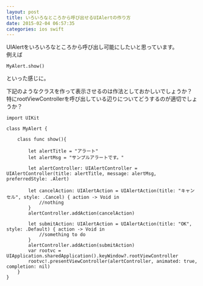 ```yaml
---
layout: post
title: いろいろなところから呼び出せるUIAlertの作り方
date: 2015-02-04 06:57:35
categories: ios swift
---
```

<!-- {% raw %} -->
<p>UIAlertをいろいろなところから呼び出し可能にしたいと思っています。<br>
例えば</p>

<pre><code>MyAlert.show()
</code></pre>

<p>といった感じに。</p>

<p>下記のようなクラスを作って表示させるのは作法としておかしいでしょうか？<br>
特にrootViewControllerを呼び出している辺りについてどうするのが適切でしょうか？</p>

<pre><code>import UIKit

class MyAlert {

    class func show(){

        let alertTitle = "アラート"
        let alertMsg = "サンプルアラートです。"

        let alertController: UIAlertController = UIAlertController(title: alertTitle, message: alertMsg, preferredStyle: .Alert)

        let cancelAction: UIAlertAction = UIAlertAction(title: "キャンセル", style: .Cancel) { action -&gt; Void in
            //nothing
        }
        alertController.addAction(cancelAction)

        let submitAction: UIAlertAction = UIAlertAction(title: "OK", style: .Default) { action -&gt; Void in
            //something to do
        }
        alertController.addAction(submitAction)
        var rootvc = UIApplication.sharedApplication().keyWindow?.rootViewController
        rootvc!.presentViewController(alertController, animated: true, completion: nil)
    }
}
</code></pre>
<!-- {% endraw %} -->
